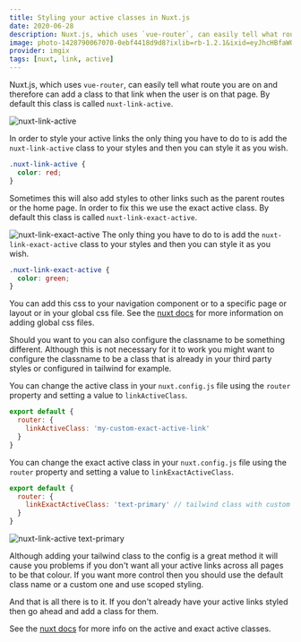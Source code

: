```yaml
---
title: Styling your active classes in Nuxt.js
date: 2020-06-28
description: Nuxt.js, which uses `vue-router`, can easily tell what route you are on and therefore can add a class to that link when the user is on that page. By default this class is called `nuxt-link-active`.
image: photo-1428790067070-0ebf4418d9d8?ixlib=rb-1.2.1&ixid=eyJhcHBfaWQiOjEyMDd9&auto=format&fit=crop
provider: imgix
tags: [nuxt, link, active]
---
```


Nuxt.js, which uses `vue-router`, can easily tell what route you are on and therefore can add a class to that link when the user is on that page. By default this class is called `nuxt-link-active`.

![nuxt-link-active](https://user-images.githubusercontent.com/13063165/84566699-9328f280-ad73-11ea-8697-d1e08b5bd0f2.png)

In order to style your active links the only thing you have to do to is add the `nuxt-link-active` class to your styles and then you can style it as you wish.

```css
.nuxt-link-active {
  color: red;
}
```

Sometimes this will also add styles to other links such as the parent routes or the home page. In order to fix this we use the exact active class. By default this class is called `nuxt-link-exact-active`.

![nuxt-link-exact-active](https://user-images.githubusercontent.com/13063165/84566719-b6ec3880-ad73-11ea-9a5d-47e7e23de987.png) The only thing you have to do to is add the `nuxt-link-exact-active` class to your styles and then you can style it as you wish.

```css
.nuxt-link-exact-active {
  color: green;
}
```

You can add this css to your navigation component or to a specific page or layout or in your global css file. See the [nuxt docs](https://nuxtjs.org/api/configuration-css) for more information on adding global css files.

Should you want to you can also configure the classname to be something different. Although this is not necessary for it to work you might want to configure the classname to be a class that is already in your third party styles or configured in tailwind for example.

You can change the active class in your `nuxt.config.js` file using the `router` property and setting a value to `linkActiveClass`.

```javascript
export default {
  router: {
    linkActiveClass: 'my-custom-exact-active-link'
  }
}
```

You can change the exact active class in your `nuxt.config.js` file using the `router` property and setting a value to `linkExactActiveClass`.

```javascript
export default {
  router: {
    linkExactActiveClass: 'text-primary' // tailwind class with custom color
  }
}
```

![nuxt-link-active text-primary](https://user-images.githubusercontent.com/13063165/84566760-f2870280-ad73-11ea-8173-826ad4572478.png)

Although adding your tailwind class to the config is a great method it will cause you problems if you don't want all your active links across all pages to be that colour. If you want more control then you should use the default class name or a custom one and use scoped styling.

And that is all there is to it. If you don't already have your active links styled then go ahead and add a class for them.

See the [nuxt docs](https://nuxtjs.org/api/configuration-router#linkactiveclass) for more info on the active and exact active classes.
